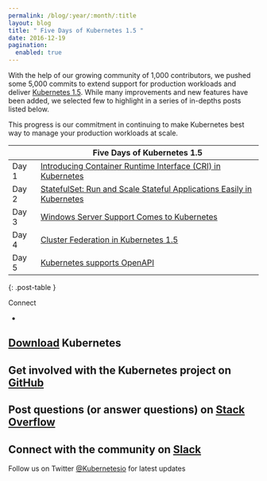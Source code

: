 ```yaml
---
permalink: /blog/:year/:month/:title
layout: blog
title: " Five Days of Kubernetes 1.5 "
date: 2016-12-19
pagination:
  enabled: true
---
```

With the help of our growing community of 1,000 contributors, we pushed some 5,000 commits to extend support for production workloads and deliver [Kubernetes 1.5](http://blog.kubernetes.io/2016/12/kubernetes-1.5-supporting-production-workloads.html). While many improvements and new features have been added, we selected few to highlight in a series of in-depths posts listed below.&nbsp;  

This progress is our commitment in continuing to make Kubernetes best way to manage your production workloads at scale.  

| | Five Days of Kubernetes 1.5 |
|--|--|
| Day 1 |  [Introducing Container Runtime Interface (CRI) in Kubernetes](http://blog.kubernetes.io/2016/12/container-runtime-interface-cri-in-kubernetes.html) |
| Day 2 |  [StatefulSet: Run and Scale Stateful Applications Easily in Kubernetes](http://blog.kubernetes.io/2016/12/statefulset-run-scale-stateful-applications-in-kubernetes.html) |
| Day 3 |  [Windows Server Support Comes to Kubernetes](http://blog.kubernetes.io/2016/12/windows-server-support-kubernetes.html) |
| Day 4 |  [Cluster Federation in Kubernetes 1.5](http://blog.kubernetes.io/2016/12/cluster-federation-in-kubernetes-1.5.html)  |
| Day 5 |  [Kubernetes supports OpenAPI](http://blog.kubernetes.io/2016/12/kubernetes-supports-openapi.html) |
{: .post-table }


Connect


-
[Download](http://get.k8s.io/) Kubernetes
-
Get involved with the Kubernetes project on [GitHub](https://github.com/kubernetes/kubernetes)
-
Post questions (or answer questions) on [Stack Overflow](http://stackoverflow.com/questions/tagged/kubernetes)
-
Connect with the community on [Slack](http://slack.k8s.io/)
-
Follow us on Twitter [@Kubernetesio](https://twitter.com/kubernetesio) for latest updates
